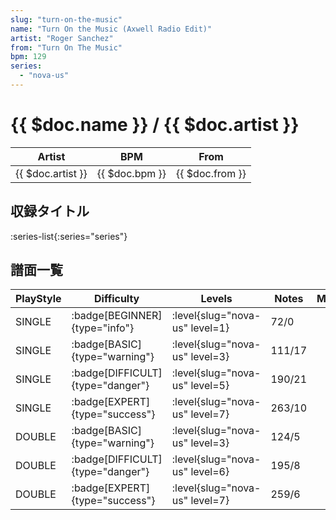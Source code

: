 ```yaml
---
slug: "turn-on-the-music"
name: "Turn On the Music (Axwell Radio Edit)"
artist: "Roger Sanchez"
from: "Turn On The Music"
bpm: 129
series:
  - "nova-us"
---
```


# {{ $doc.name }} / {{ $doc.artist }}

|Artist|BPM|From|
|------|---|----|
|{{ $doc.artist }}|{{ $doc.bpm }}|{{ $doc.from }}|

## 収録タイトル

:series-list{:series="series"}

## 譜面一覧

|PlayStyle|Difficulty|Levels|Notes|Movie|
|---------|----------|------|-----|-----|
|SINGLE| :badge[BEGINNER]{type="info"}|<div class="field is-grouped is-grouped-multiline"> :level{slug="nova-us" level=1}</div>|72/0||
|SINGLE| :badge[BASIC]{type="warning"}|<div class="field is-grouped is-grouped-multiline"> :level{slug="nova-us" level=3}</div>|111/17||
|SINGLE| :badge[DIFFICULT]{type="danger"}|<div class="field is-grouped is-grouped-multiline"> :level{slug="nova-us" level=5}</div>|190/21||
|SINGLE| :badge[EXPERT]{type="success"}|<div class="field is-grouped is-grouped-multiline"> :level{slug="nova-us" level=7}</div>|263/10||
|DOUBLE| :badge[BASIC]{type="warning"}|<div class="field is-grouped is-grouped-multiline"> :level{slug="nova-us" level=3}</div>|124/5||
|DOUBLE| :badge[DIFFICULT]{type="danger"}|<div class="field is-grouped is-grouped-multiline"> :level{slug="nova-us" level=6}</div>|195/8||
|DOUBLE| :badge[EXPERT]{type="success"}|<div class="field is-grouped is-grouped-multiline"> :level{slug="nova-us" level=7}</div>|259/6||
